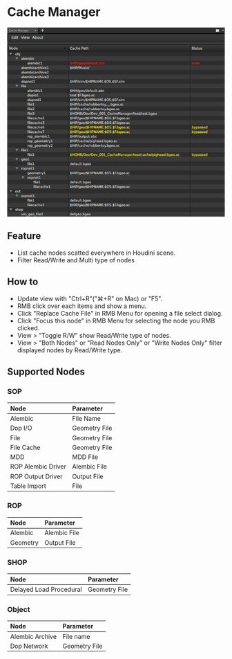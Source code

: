 # Cache Manager

![alt tag](img/ss_cache_manager_0001.png)

## Feature

* List cache nodes scatted everywhere in Houdini scene.
* Filter Read/Write and Multi type of nodes

## How to

* Update view with "Ctrl+R"("⌘+R" on Mac) or "F5".
* RMB click over each items and show a menu.
* Click "Replace Cache File" in RMB Menu for opening a file select dialog.
* Click "Focus this node" in RMB Menu for selecting the node you RMB clicked.
* View > "Toggle R/W" show Read/Write type of nodes.
* View > "Both Nodes" or "Read Nodes Only" or "Write Nodes Only" filter displayed nodes by Read/Write type.

## Supported Nodes

### SOP
| Node               | Parameter     |
|:-------------------|:--------------|
| Alembic            | File Name     |
| Dop I/O            | Geometry File |
| File               | Geometry File |
| File Cache         | Geometry File |
| MDD                | MDD File      |
| ROP Alembic Driver | Alembic File  |
| ROP Output Driver  | Output File   |
| Table Import       | File          |

### ROP
| Node     | Parameter    |
|:---------|:-------------|
| Alembic  | Alembic File |
| Geometry | Output File  |

### SHOP
| Node                    | Parameter     |
|:------------------------|:--------------|
| Delayed Load Procedural | Geometry File |

### Object
| Node            | Parameter     |
|:----------------|:--------------|
| Alembic Archive | File name     |
| Dop Network     | Geometry File |
